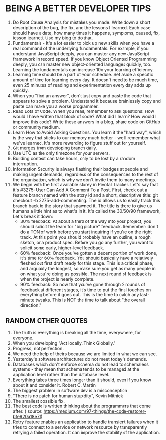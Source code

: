 # BEING A BETTER DEVELOPER TIPS
1.  Do Root Cause Analysis for mistakes you made. Write down a short description of the bug, the fix, and the lessons I learned. Each case should have a date, how many times it happens, symptoms, caused, fix, lesson learned. Use my blog to do that.
2.  Fundamentals - It's a lot easier to pick up new skills when you have a real command of the underlying fundamentals. For example, if you understand JavaScript deeply, you can master any new JavaScript framework in record speed. If you know Object Oriented Programming deeply, you can master new object-oriented languages quickly, too. Learning the fundamentals can increase 10x your learning efficiency.
3.  Learning time should be a part of your schedule. Set aside a specific amount of time for learning every day. It doesn't need to be much time, even 25 minutes of reading and experimentation every day adds up quickly.
4.  When you "find an answer", don't just copy and paste the code that appears to solve a problem. Understand it because brainlessly copy and paste can make you a worse programmer.
5.  Read Lots of Code. When you read, remember to ask questions: How would I have written that block of code? What did I learn? How would I improve this code? Write these answers in a blog, share code on GitHub or community medium.
6.  Learn How to Avoid Asking Questions. You learn it the "hard way", which is the way that sticks to our memory much better - we'll remember what we've learned. It's more rewarding to figure stuff out for yourself.
7.  Git merges from developing branch daily.
8.  Use UTC as the only timezone for your servers.
9.  Building context can take hours, only to be lost by a random interruption.
10. Information Security is always flashing their badges at people and making urgent demands, regardless of the consequences to the rest of the organisation, which is why we don't invite them to many meetings.
11. We begin with the first available storey in Pivotal Tracker. Let's say that it's #3275: User Can Add A Comment To a Post. First, check out a feature branch named with the story id and a short, descriptive title: git checkout -b 3275-add-commenting.  The id allows us to easily track this branch back to the story that spawned it. The title is there to give us humans a little hint as to what's in it. It's called the 30/60/90 framework, Let's break it down:
    * 30% feedback: At about a third of the way into your project, you should solicit the team for "big picture" feedback. Remember: don't do a TON of work before you start inquiring if you're on the right track. At this point you should probably have an outline, a rough sketch, or a product spec. Before you go any further, you want to solicit some early, higher-level feedback.
    * 60% feedback: Once you've gotten a decent portion of work done, it's time for 60% feedback. You should basically have a relatively fleshed out first draft ready for this stage. This is a critical phase, and arguably the longest, so make sure you get as many people in on what you're doing as possible. The next round of feedback is when the project is nearly complete.
    * 90% feedback: So now that you've gone through 2 rounds of feedback at different stages, it's time to put the final touches on everything before it goes out. This is the time to catch any last-minute tweaks. This is NOT the time to talk about "the overall direction."


## RANDOM OTHER QUOTES

1. The truth is everything is breaking all the time, everywhere, for everyone.
0. When you developing "Act locally. Think Globally."
0. Progress, not perfection.
0. We need the help of theirs because we are limited in what we can see.
0. Yesterday's software architectures do not meet today's demands.
0. Databases which don't enforce schema do not lead to schemaless systems - they mean that schema tends to be managed at the application level rather than the database level.
0. Everything takes three times longer than it should, even if you know about it and consider it. Robert C. Martin
0. The biggest problem in software dev is a misconception
0. "There is no patch for human stupidity", Kevin Mitnick
0. The smallest possible fix.
0. The best code is written thinking about the programmers that come after. ( source: https://medium.com/97-things/the-code-restorer-bfe920a18e71)
0.  Retry feature enables an application to handle transient failures when it tries to connect to a service or network resource by transparently retrying a failed operation. It can improve the stability of the application.
